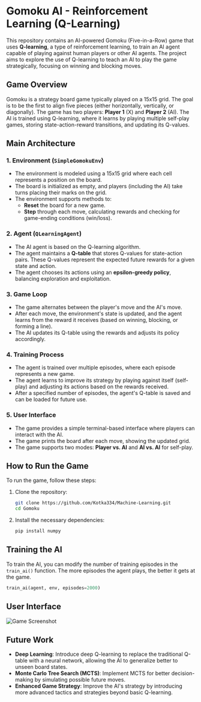 # Gomoku AI - Reinforcement Learning (Q-Learning)

This repository contains an AI-powered Gomoku (Five-in-a-Row) game that uses **Q-learning**, a type of reinforcement learning, to train an AI agent capable of playing against human players or other AI agents. The project aims to explore the use of Q-learning to teach an AI to play the game strategically, focusing on winning and blocking moves.

## Game Overview

Gomoku is a strategy board game typically played on a 15x15 grid. The goal is to be the first to align five pieces (either horizontally, vertically, or diagonally). The game has two players: **Player 1** (X) and **Player 2** (AI). The AI is trained using Q-learning, where it learns by playing multiple self-play games, storing state-action-reward transitions, and updating its Q-values.

## Main Architecture

### 1. **Environment (`SimpleGomokuEnv`)**
   - The environment is modeled using a 15x15 grid where each cell represents a position on the board. 
   - The board is initialized as empty, and players (including the AI) take turns placing their marks on the grid.
   - The environment supports methods to:
     - **Reset** the board for a new game.
     - **Step** through each move, calculating rewards and checking for game-ending conditions (win/loss).

### 2. **Agent (`QLearningAgent`)**
   - The AI agent is based on the Q-learning algorithm.
   - The agent maintains a **Q-table** that stores Q-values for state-action pairs. These Q-values represent the expected future rewards for a given state and action.
   - The agent chooses its actions using an **epsilon-greedy policy**, balancing exploration and exploitation.

### 3. **Game Loop**
   - The game alternates between the player's move and the AI's move.
   - After each move, the environment's state is updated, and the agent learns from the reward it receives (based on winning, blocking, or forming a line).
   - The AI updates its Q-table using the rewards and adjusts its policy accordingly.

### 4. **Training Process**
   - The agent is trained over multiple episodes, where each episode represents a new game.
   - The agent learns to improve its strategy by playing against itself (self-play) and adjusting its actions based on the rewards received.
   - After a specified number of episodes, the agent's Q-table is saved and can be loaded for future use.

### 5. **User Interface**
   - The game provides a simple terminal-based interface where players can interact with the AI.
   - The game prints the board after each move, showing the updated grid.
   - The game supports two modes: **Player vs. AI** and **AI vs. AI** for self-play.

## How to Run the Game

To run the game, follow these steps:

1. Clone the repository:
   ```bash
   git clone https://github.com/Kotka334/Machine-Learning.git
   cd Gomoku
   ```
2. Install the necessary dependencies:
   ```bash
   pip install numpy
   ```
## Training the AI
To train the AI, you can modify the number of training episodes in the `train_ai()` function. The more episodes the agent plays, the better it gets at the game.
  ```python
  train_ai(agent, env, episodes=2000)
  ```
## User Interface
![Game Screenshot](link-to-your-image.png)

## Future Work
- **Deep Learning**: Introduce deep Q-learning to replace the traditional Q-table with a neural network, allowing the AI to generalize better to unseen board states.
- **Monte Carlo Tree Search (MCTS)**: Implement MCTS for better decision-making by simulating possible future moves.
- **Enhanced Game Strategy**: Improve the AI's strategy by introducing more advanced tactics and strategies beyond basic Q-learning.
